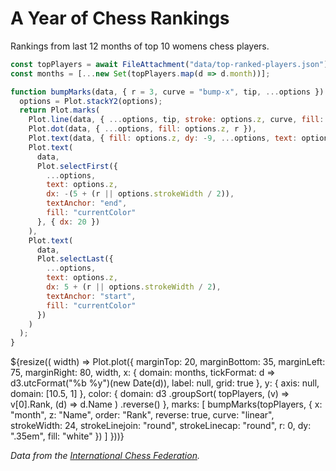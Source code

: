# A Year of Chess Rankings

Rankings from last 12 months of top 10 womens chess players.

```js
const topPlayers = await FileAttachment("data/top-ranked-players.json").json();
const months = [...new Set(topPlayers.map(d => d.month))];
```

```js
function bumpMarks(data, { r = 3, curve = "bump-x", tip, ...options }) {
  options = Plot.stackY2(options);
  return Plot.marks(
    Plot.line(data, { ...options, tip, stroke: options.z, curve, fill: null }),
    Plot.dot(data, { ...options, fill: options.z, r }),
    Plot.text(data, { fill: options.z, dy: -9, ...options, text: options.y }),
    Plot.text(
      data,
      Plot.selectFirst({
        ...options,
        text: options.z,
        dx: -(5 + (r || options.strokeWidth / 2)),
        textAnchor: "end",
        fill: "currentColor"
      }, { dx: 20 })
    ),
    Plot.text(
      data,
      Plot.selectLast({
        ...options,
        text: options.z,
        dx: 5 + (r || options.strokeWidth / 2),
        textAnchor: "start",
        fill: "currentColor"
      })
    )
  );
}
```

<div class="card">
${resize(( width) => Plot.plot({
  marginTop: 20,
  marginBottom: 35,
  marginLeft: 75,
  marginRight: 80,
  width,
  x: {
    domain: months,
    tickFormat: d => d3.utcFormat("%b %y")(new Date(d)),
    label: null,
    grid: true
  },
  y: {
    axis: null,
    domain: [10.5, 1]
  },
  color: {
    domain: d3
      .groupSort(
        topPlayers,
        (v) => v[0].Rank,
        (d) => d.Name
      )
      .reverse()
  },
  marks: [
    bumpMarks(topPlayers, {
      x: "month",
      z: "Name",
      order: "Rank",
      reverse: true,
      curve: "linear",
      strokeWidth: 24,
      strokeLinejoin: "round",
      strokeLinecap: "round",
      r: 0,
      dy: ".35em",
      fill: "white"
    })
  ]
}))}
</div>

_Data from the [International Chess Federation](https://ratings.fide.com/)._
